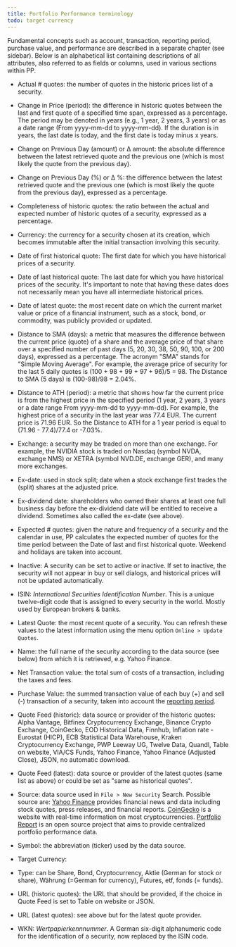```yaml
---
title: Portfolio Performance terminology
todo: target currency
---
```


Fundamental concepts such as account, transaction, reporting period, purchase value, and performance are described in a separate chapter (see sidebar). Below is an alphabetical list containing descriptions of all attributes, also referred to as fields or columns, used in various sections within PP.

- Actual # quotes: the number of quotes in the historic prices list of a security.

- Change in Price (period): the difference in historic quotes between the last and first quote of a specified time span, expressed as a percentage. The period may be denoted in years (e.g., 1 year, 2 years, 3 years) or as a date range (From yyyy-mm-dd to yyyy-mm-dd). If the duration is in years, the last date is today, and the first date is today minus x years.

- Change on Previous Day (amount) or Δ amount: the absolute difference between the latest retrieved quote and the previous one (which is most likely the quote from the previous day).

- Change on Previous Day (%) or Δ %: the difference between the latest retrieved quote and the previous one (which is most likely the quote from the previous day), expressed as a percentage.

- Completeness of historic quotes: the ratio between the actual and expected number of historic quotes of a security, expressed as a percentage.

- Currency: the currency for a security chosen at its creation, which becomes immutable after the initial transaction involving this security.

- Date of first historical quote: The first date for which you have historical prices of a security.

- Date of last historical quote: The last date for which you have historical prices of the security. It's important to note that having these dates does not necessarily mean you have all intermediate historical prices.

- Date of latest quote: the most recent date on which the current market value or price of a financial instrument, such as a stock, bond, or commodity, was publicly provided or updated.

- Distance to SMA (days): a metric that measures the difference between the current price (quote) of a share and the average price of that share over a specified number of past days (5, 20, 30, 38, 50, 90, 100, or 200 days), expressed as a percentage. The acronym "SMA" stands for "Simple Moving Average". For example, the average price of security for the last 5 daily quotes is (100 + 98 + 99 + 97 + 96)/5 = 98. The Distance to SMA (5 days) is (100-98)/98 = 2.04%.  

- Distance to ATH (period): a metric that shows how far the current price is from the highest price in the specified period (1 year, 2 years, 3 years or a date range From yyyy-mm-dd to yyyy-mm-dd). For example, the highest price of a security in the last year was 77.4 EUR. The current price is 71.96 EUR. So the Distance to ATH for a 1 year period is equal to (71.96 - 77.4)/77.4 or -7.03%.

- Exchange: a security may be traded on more than one exchange. For example, the NVIDIA stock is traded on Nasdaq (symbol NVDA, exchange NMS) or XETRA (symbol NVD.DE, exchange GER), and many more exchanges.

- Ex-date: used in stock split; date when a stock exchange first trades the (split) shares at the adjusted price.

- Ex-dividend date: shareholders who owned their shares at least one full business day before the ex-dividend date will be entitled to receive a dividend. Sometimes also called the ex-date (see above).

- Expected # quotes: given the nature and frequency of a security and the calendar in use, PP calculates the expected number of quotes for the time period between the Date of last and first historical quote. Weekend and holidays are taken into account.

- Inactive: A security can be set to active or inactive. If set to inactive, the security will not appear in buy or sell dialogs, and historical prices will not be updated automatically.

- ISIN: *International Securities Identification Number*. This is a unique twelve-digit code that is assigned to every security in the world. Mostly used by European brokers & banks.

- Latest Quote: the most recent quote of a security. You can refresh these values to the latest information using the menu option `Online > Update Quotes`.

- Name: the full name of the security according to the data source (see below) from which it is retrieved, e.g. Yahoo Finance.

- Net Transaction value: the total sum of costs of a transaction, including the taxes and fees.

- Purchase Value: the summed transaction value of each buy (+) and sell (-) transaction of a security, taken into account the [reporting period](reporting-period.md).

- Quote Feed (historic): data source or provider of the historic quotes: Alpha Vantage, Bitfinex Cryptocurrency Exchange, Binance Crypto Exchange, CoinGecko, EOD Historical Data, Finnhub, Inflation rate - Eurostat (HICP), ECB Statistical Data Warehouse, Kraken Cryptocurrency Exchange, PWP Leeway UG, Twelve Data, Quandl, Table on website, VIA/CS Funds, Yahoo Finance, Yahoo Finance (Adjusted Close), JSON, no automatic download.

- Quote Feed (latest): data source or provider of the latest quotes (same list as above) or could be set as "same as historical quotes".

- Source: data source used in `File > New Security` Search. Possible source are: [Yahoo Finance](https://finance.yahoo.com/) provides financial news and data including stock quotes, press releases, and financial reports. [CoinGecko](https://www.coingecko.com/) is a website with real-time information on most cryptocurrencies. [Portfolio Report](https://www.portfolio-report.net/search) is an open source project that aims to provide centralized portfolio performance data.

- Symbol: the abbreviation (ticker) used by the data source.

- Target Currency: 

- Type: can be Share, Bond, Cryptocurrency, Aktie (German for stock or share), Währung (=German for currency), Futures, etf, fonds (= funds).

- URL (historic quotes): the URL that should be provided, if the choice in Quote Feed is set to Table on website or JSON.

- URL (latest quotes): see above but for the latest quote provider.

- WKN: *Wertpapierkennnummer*. A German six-digit alphanumeric code for the identification of a security, now replaced by the ISIN code.

 

